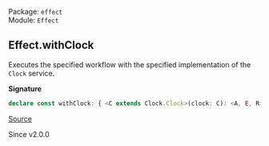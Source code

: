Package: `effect`<br />
Module: `Effect`<br />

## Effect.withClock

Executes the specified workflow with the specified implementation of the
`Clock` service.

**Signature**

```ts
declare const withClock: { <C extends Clock.Clock>(clock: C): <A, E, R>(effect: Effect<A, E, R>) => Effect<A, E, R>; <C extends Clock.Clock, A, E, R>(effect: Effect<A, E, R>, clock: C): Effect<A, E, R>; }
```

[Source](https://github.com/Effect-TS/effect/tree/main/packages/effect/src/Effect.ts#L6792)

Since v2.0.0